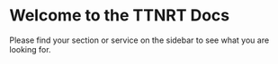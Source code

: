 # Welcome to the TTNRT Docs
Please find your section or service on the sidebar to see what you are looking for.